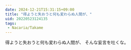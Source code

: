 ```yaml
---
date: 2024-12-21T15:31:15+09:00
title: "得ようと失おうと何も変わらぬ人間が、"
uid: 20220523124135
tags:
 - Nacaria/Takame
---
```


得ようと失おうと何も変わらぬ人間が、
そんな妄言を吐くな。